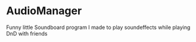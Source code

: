 # AudioManager
Funny little Soundboard program I made to play soundeffects while playing DnD with friends
